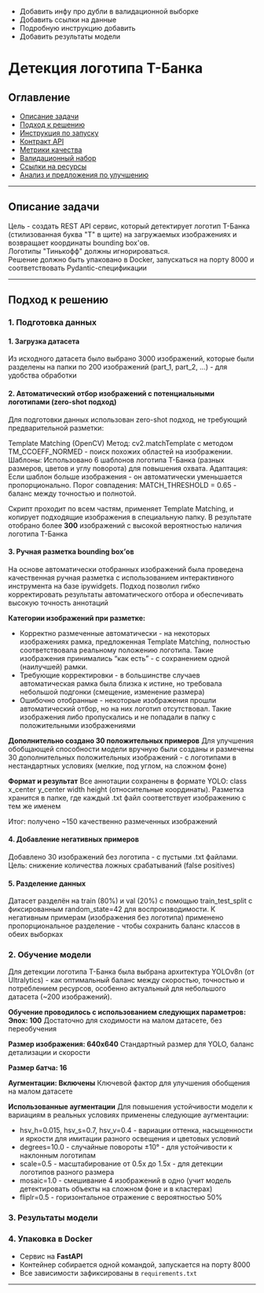 - Добавить инфу про дубли в валидационной выборке
- Добавить ссылки на данные
- Подробную инструкцию добавить
- Добавить результаты модели

# Детекция логотипа Т-Банка
## Оглавление

- [Описание задачи](#описание-задачи)
- [Подход к решению](#подход-к-решению)
- [Инструкция по запуску](#инструкция-по-запуску)
- [Контракт API](#контракт-api)
- [Метрики качества](#метрики-качества)
- [Валидационный набор](#валидационный-набор)
- [Ссылки на ресурсы](#ссылки-на-ресурсы)
- [Анализ и предложения по улучшению](#анализ-и-предложения-по-улучшению)

---

## Описание задачи

Цель - создать REST API сервис, который детектирует логотип Т-Банка (стилизованная буква "Т" в щите) на загружаемых изображениях и возвращает координаты bounding box'ов.  
Логотипы "Тинькофф" должны игнорироваться.  
Решение должно быть упаковано в Docker, запускаться на порту 8000 и соответствовать Pydantic-спецификации

---

## Подход к решению

### 1. Подготовка данных
#### 1. Загрузка датасета
Из исходного датасета было выбрано 3000 изображений, которые были разделены на папки по 200 изображений (part_1, part_2, ...) - для удобства обработки

#### 2. Автоматический отбор изображений с потенциальными логотипами (zero-shot подход)
Для подготовки данных использован zero-shot подход, не требующий предварительной разметки:

Template Matching (OpenCV)
Метод: cv2.matchTemplate с методом TM_CCOEFF_NORMED - поиск похожих областей на изображении.
Шаблоны: Использовано 6 шаблонов логотипа Т-Банка (разных размеров, цветов и углу поворота) для повышения охвата.
Адаптация: Если шаблон больше изображения - он автоматически уменьшается пропорционально.
Порог совпадения: MATCH_THRESHOLD = 0.65 - баланс между точностью и полнотой.

Скрипт проходит по всем частям, применяет Template Matching, и копирует подходящие изображения в специальную папку.
В результате отобрано более **300** изображений с высокой вероятностью наличия логотипа Т-Банка

#### 3. Ручная разметка bounding box’ов
На основе автоматически отобранных изображений была проведена качественная ручная разметка с использованием интерактивного инструмента на базе ipywidgets. Подход позволил гибко корректировать результаты автоматического отбора и обеспечивать высокую точность аннотаций

**Категории изображений при разметке:**
- Корректно размеченные автоматически - на некоторых изображениях рамка, предложенная Template Matching, полностью соответствовала реальному положению логотипа. Такие изображения принимались “как есть” - с сохранением одной (наилучшей) рамки.
- Требующие корректировки - в большинстве случаев автоматическая рамка была близка к истине, но требовала небольшой подгонки (смещение, изменение размера)
- Ошибочно отобранные - некоторые изображения прошли автоматический отбор, но на них логотип отсутствовал. Такие изображения либо пропускались и не попадали в папку с положительными изображениями

**Дополнительно создано 30 положительных примеров**
Для улучшения обобщающей способности модели вручную были созданы и размечены 30 дополнительных положительных изображений - с логотипами в нестандартных условиях (мелкие, под углом, на сложном фоне)

**Формат и результат**
Все аннотации сохранены в формате YOLO: class x_center y_center width height (относительные координаты).
Разметка хранится в папке, где каждый .txt файл соответствует изображению с тем же именем

Итог: получено ~150 качественно размеченных изображений

#### 4. Добавление негативных примеров
Добавлено 30 изображений без логотипа - с пустыми .txt файлами.
Цель: снижение количества ложных срабатываний (false positives)

#### 5. Разделение данных
Датасет разделён на train (80%) и val (20%) с помощью train_test_split с фиксированным random_state=42 для воспроизводимости.
К негативным примерам (изображения без логотипа) применено пропорциональное разделение - чтобы сохранить баланс классов в обеих выборках

### 2. Обучение модели
Для детекции логотипа Т-Банка была выбрана архитектура YOLOv8n (от Ultralytics) - как оптимальный баланс между скоростью, точностью и потреблением ресурсов, особенно актуальный для небольшого датасета (~200 изображений).

**Обучение проводилось с использованием следующих параметров:**
**Эпох: 100**
Достаточно для сходимости на малом датасете, без переобучения

**Размер изображения: 640x640**
Стандартный размер для YOLO, баланс детализации и скорости

**Размер батча: 16**

**Аугментации: Включены**
Ключевой фактор для улучшения обобщения на малом датасете

**Использованные аугментации**
Для повышения устойчивости модели к вариациям в реальных условиях применены следующие аугментации:

- hsv_h=0.015, hsv_s=0.7, hsv_v=0.4 - вариации оттенка, насыщенности и яркости для имитации разного освещения и цветовых условий
- degrees=10.0 - случайные повороты ±10° - для устойчивости к наклонным логотипам
- scale=0.5 - масштабирование от 0.5x до 1.5x - для детекции логотипов разного размера
- mosaic=1.0 - смешивание 4 изображений в одно (учит модель детектировать объекты на сложном фоне и в кластерах)
- fliplr=0.5 - горизонтальное отражение с вероятностью 50% 

### 3. Результаты модели

### 4. Упаковка в Docker
- Сервис на **FastAPI**
- Контейнер собирается одной командой, запускается на порту 8000
- Все зависимости зафиксированы в `requirements.txt`

---
